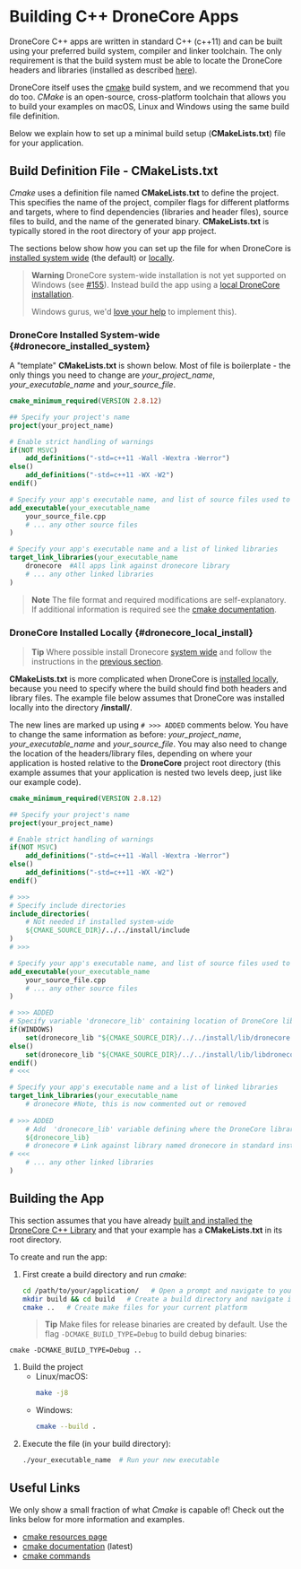 # Building C++ DroneCore Apps

DroneCore C++ apps are written in standard C++ (c++11) and can be built using your preferred build system, compiler and linker toolchain. 
The only requirement is that the build system must be able to locate the DroneCore headers and libraries (installed as described [here](../contributing/build.md#install-artifacts)).

DroneCore itself uses the [cmake](https://cmake.org/) build system, and we recommend that you do too. 
*CMake* is an open-source, cross-platform toolchain that allows you to build your examples on macOS, Linux and Windows using the same build file definition.

Below we explain how to set up a minimal build setup (**CMakeLists.txt**) file for your application.


## Build Definition File - CMakeLists.txt

*Cmake* uses a definition file named **CMakeLists.txt** to define the project. This specifies the name of the project, compiler flags for different platforms and targets, where to find dependencies (libraries and header files), source files to build, and the name of the generated binary. **CMakeLists.txt** is typically stored in the root directory of your app project.

The sections below show how you can set up the file for when DroneCore is [installed system wide](../contributing/build.md#dronecore_system_wide_install) (the default) or [locally](../contributing/build.md#dronecore_local_install).

> **Warning** DroneCore system-wide installation is not yet supported on Windows (see [#155](https://github.com/dronecore/DroneCore/issues/155)). Instead build the app using a [local DroneCore installation](#dronecore_installed_locally). 
>
> Windows gurus, we'd [love your help](../README.md#getting-help) to implement this). 


### DroneCore Installed System-wide {#dronecore_installed_system}

A "template" **CMakeLists.txt** is shown below. Most of file is boilerplate - the only things you need to change are *your_project_name*, *your_executable_name* and *your_source_file*. 

```cmake
cmake_minimum_required(VERSION 2.8.12)

## Specify your project's name
project(your_project_name)

# Enable strict handling of warnings
if(NOT MSVC)
    add_definitions("-std=c++11 -Wall -Wextra -Werror")
else()
    add_definitions("-std=c++11 -WX -W2")
endif()

# Specify your app's executable name, and list of source files used to create it.
add_executable(your_executable_name
    your_source_file.cpp
    # ... any other source files
)

# Specify your app's executable name and a list of linked libraries
target_link_libraries(your_executable_name
    dronecore  #All apps link against dronecore library
    # ... any other linked libraries
)
```

> **Note** The file format and required modifications are self-explanatory. 
> If additional information is required see the [cmake documentation](https://cmake.org/cmake/help/latest/manual/cmake-commands.7.html).


### DroneCore Installed Locally {#dronecore_local_install}

> **Tip** Where possible install Dronecore [system wide](../contributing/build.md#dronecore_system_wide_install) and follow the instructions in the [previous section](#dronecore_installed_system). 

**CMakeLists.txt** is more complicated when DroneCore is [installed locally](../contributing/build.md#dronecore_local_install), because you need to specify where the build should find both headers and library files. The example file below assumes that DroneCore was installed locally into the directory **/install/**.

The new lines are marked up using `# >>> ADDED` comments below.  You have to change the same information as before: *your_project_name*, *your_executable_name* and *your_source_file*. You may also need to change the location of the headers/library files, depending on where your application is hosted relative to the **DroneCore** project root directory (this example assumes that your application is nested two levels deep, just like our example code).

```cmake
cmake_minimum_required(VERSION 2.8.12)

## Specify your project's name
project(your_project_name)

# Enable strict handling of warnings
if(NOT MSVC)
    add_definitions("-std=c++11 -Wall -Wextra -Werror")
else()
    add_definitions("-std=c++11 -WX -W2")
endif()

# >>> 
# Specify include directories
include_directories(
    # Not needed if installed system-wide
    ${CMAKE_SOURCE_DIR}/../../install/include
)
# >>>

# Specify your app's executable name, and list of source files used to create it.
add_executable(your_executable_name
    your_source_file.cpp
    # ... any other source files
)

# >>> ADDED
# Specify variable 'dronecore_lib' containing location of DroneCore library.
if(WINDOWS)
    set(dronecore_lib "${CMAKE_SOURCE_DIR}/../../install/lib/dronecore.lib")
else()
    set(dronecore_lib "${CMAKE_SOURCE_DIR}/../../install/lib/libdronecore.so")
endif()
# <<< 

# Specify your app's executable name and a list of linked libraries
target_link_libraries(your_executable_name
    # dronecore #Note, this is now commented out or removed
    
# >>> ADDED
    # Add  'dronecore_lib' variable defining where the DroneCore library can be found. 
    ${dronecore_lib}
    # dronecore # Link against library named dronecore in standard install location
# <<< 
    # ... any other linked libraries
)
```


## Building the App

This section assumes that you have already [built and installed the DroneCore C++ Library](../contributing/build.md) and that your example has a **CMakeLists.txt** in its root directory. 

To create and run the app:
1. First create a build directory and run *cmake*: 
   ```bash 
   cd /path/to/your/application/   # Open a prompt and navigate to your application 
   mkdir build && cd build   # Create a build directory and navigate into it
   cmake ..   # Create make files for your current platform
   ```
   > **Tip** Make files for release binaries are created by default. Use the flag `-DCMAKE_BUILD_TYPE=Debug` to build debug binaries:
  ```
  cmake -DCMAKE_BUILD_TYPE=Debug ..
  ```
1. Build the project
   * Linux/macOS:
     ```bash 
     make -j8
     ``` 
   * Windows:
     ```bash 
     cmake --build .
     ``` 
1. Execute the file (in your build directory):
     ```bash 
     ./your_executable_name  # Run your new executable
     ```


## Useful Links

We only show a small fraction of what *Cmake* is capable of! Check out the links below for more information and examples.

* [cmake resources page](https://cmake.org/documentation/)
* [cmake documentation](https://cmake.org/cmake/help/latest/) (latest)
* [cmake commands](https://cmake.org/cmake/help/latest/manual/cmake-commands.7.html)


  
